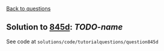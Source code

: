 [Back to questions](../README.md)

## Solution to [845d](../questions/845d): *TODO-name*

See code at `solutions/code/tutorialquestions/question845d`


